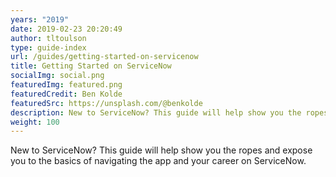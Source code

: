 ```yaml
---
years: "2019"
date: 2019-02-23 20:20:49
author: tltoulson
type: guide-index
url: /guides/getting-started-on-servicenow
title: Getting Started on ServiceNow
socialImg: social.png
featuredImg: featured.png
featuredCredit: Ben Kolde
featuredSrc: https://unsplash.com/@benkolde
description: New to ServiceNow? This guide will help show you the ropes and expose you to the basics of navigating the platform and your career on ServiceNow.
weight: 100
---
```


New to ServiceNow? This guide will help show you the ropes and expose you to the basics of navigating the app and your career on ServiceNow.
